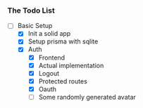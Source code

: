 ### The Todo List

- [ ] Basic Setup
    - [x] Init a solid app 
    - [x] Setup prisma with sqlite
    - [x] Auth 
        - [x] Frontend 
        - [x] Actual implementation
        - [x] Logout
        - [x] Protected routes 
        - [x] Oauth
        - [ ] Some randomly generated avatar
